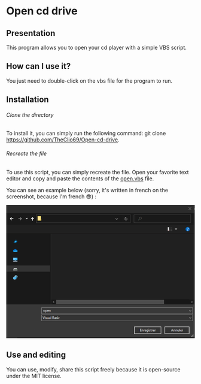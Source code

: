 # Open cd drive

## Presentation
This program allows you to open your cd player with a simple VBS script.

## How can I use it?
You just need to double-click on the vbs file for the program to run.

## Installation
###### Clone the directory 
To install it, you can simply run the following command: git clone https://github.com/TheClio69/Open-cd-drive.

###### Recreate the file
To use this script, you can simply recreate the file. Open your favorite text editor and copy and paste the contents of the [open.vbs](https://github.com/TheClio69/Open-cd-drive/blob/master/open.vbs/) file.

You can see an example below (sorry, it's written in french on the screenshot, because I'm french :sunglasses:) :

![Save the open file in vbs format](https://github.com/TheClio69/Open-cd-drive/blob/master/.github/save%20open.png)

## Use and editing
You can use, modify, share this script freely because it is open-source under the MIT license.
